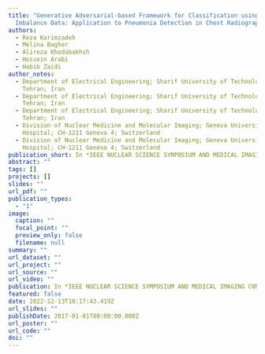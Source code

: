 ```yaml
---
title: "Generative Adversarial-based Framework for Classification using
  Imbalance Data: Application to Pneumonia Detection in Chest Radiographs"
authors:
  - Reza Karimzadeh
  - Melina Bagher
  - Alireza Khodabakhsh
  - Hossein Arabi
  - Habib Zaidi
author_notes:
  - Department of Electrical Engineering; Sharif University of Technology;
    Tehran; Iran
  - Department of Electrical Engineering; Sharif University of Technology;
    Tehran; Iran
  - Department of Electrical Engineering; Sharif University of Technology;
    Tehran; Iran
  - Division of Nuclear Medicine and Molecular Imaging; Geneva University
    Hospital; CH-1211 Geneva 4; Switzerland
  - Division of Nuclear Medicine and Molecular Imaging; Geneva University
    Hospital; CH-1211 Geneva 4; Switzerland
publication_short: In *IEEE NUCLEAR SCIENCE SYMPOSIUM AND MEDICAL IMAGING CONFERENCE 2022*
abstract: ""
tags: []
projects: []
slides: ""
url_pdf: ""
publication_types:
  - "1"
image:
  caption: ""
  focal_point: ""
  preview_only: false
  filename: null
summary: ""
url_dataset: ""
url_project: ""
url_source: ""
url_video: ""
publication: In *IEEE NUCLEAR SCIENCE SYMPOSIUM AND MEDICAL IMAGING CONFERENCE2022*
featured: false
date: 2022-12-13T18:17:43.419Z
url_slides: ""
publishDate: 2017-01-01T00:00:00.000Z
url_poster: ""
url_code: ""
doi: ""
---
```

